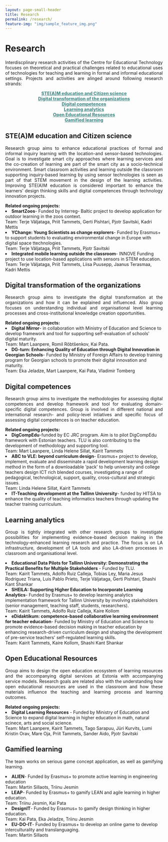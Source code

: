 ```yaml
---
layout: page-small-header
title: Research
permalink: /research/
feature-img: "img/sample_feature_img.png"
---
```

<!--Title + introduction-->
<div class="container">
    <div class="row">
         <div class="col col-md-10 offset-md-1">
            <h1 class="text-center mt-3">Research</h1>
             <div class="divider-center mt-2 mb-2">
                <div class="divider-line-1"></div>
                <div class="divider-line-2"></div>
            </div>
        <p style="text-align: justify;" id="p">Interdiscplinary research activities of the Centre for Educational Technology focuses on theoretical and practical challenges related to educational uses of technologies for teaching and learning in formal and informal educational settings. Projects and activities are alinged around following research strands:</p>
<div>

<!--Navigation menu of research topics-->
<div class="research_nav" class="row" style="height: initial;margin-bottom: 30px;" >
    <div class="col col-12 col-md-6 col-lg-2 mt-3" style="height: initial;text-align: center;font-weight: 800;" onclick="showElement(1)">
        <a href="#steam_research" style="color: #4b8d89;" class="research-link link-1" >STE(A)M education and Citizen science</a>
    </div>
    <div class="col col-12 col-md-6 col-lg-2 mt-3" style="height: initial;text-align: center;font-weight: 800;" onclick="showElement(2)" >
        <a href="#digitaltransform_research" style="color: #4b8d89;" class="research-link link-2" >Digital transformation of the organizations</a></div>
    <div class="col col-12 col-md-6 col-lg-2 mt-3" style="height: initial;text-align: center;font-weight: 800;" onclick="showElement(3)">
        <a href="#digitalcomp_research" style="color: #4b8d89;" class="research-link link-3">Digital competences</a>
    </div>
    <div class="col col-12 col-md-6 col-lg-2 mt-3" style="height: initial;text-align: center;font-weight: 800;" onclick="showElement(4)">
        <a href="#learning_research" style="color: #4b8d89;" class="research-link link-4">Learning analytics</a>
    </div>
    <div class="col col-12 col-md-6 col-lg-2 mt-3" style="height: initial;text-align: center;font-weight: 800;" onclick="showElement(5)">
        <a href="#education_research" style="color: #4b8d89;" class="research-link link-5">Open Educational Resources</a>
    </div>
    <div class="col col-12 col-md-6 col-lg-2 mt-3" style="height: initial;text-align: center;font-weight: 800;" onclick="showElement(6)">
        <a href="#game_research" style="color: #4b8d89;" class="research-link link-6">Gamified learning</a>
    </div>
</div>

<!--Navigation function-->
<script>
  function showElement(id){
    hideElements();
    makeLinkActive(id);
    var id = "p"+id;
    var elem = document.getElementById(id);
    if(elem!==null){
      elem.style.display = 'block';
    }
    
  }
  function hideElements(){
    var elems = document.getElementsByClassName('research-elem');

    for (var i = 0; i < elems.length; i ++) {
        elems[i].style.display = 'none';
    }
  }

  function makeLinkActive(topicId){ 

    var elems = document.getElementsByClassName('research-link active');
    for (var i = 0; i < elems.length; i ++) {
        elems[i].classList.remove("active");
    }

    elems = document.getElementsByClassName('research-link link-'+topicId); 
    for (var i = 0; i < elems.length; i ++) {
        elems[i].classList.add("active");
    }
     
  }

</script>

<!--Short descriptsions about research topics-->
<!--STE(A)M education and Citizen science-->
<div id="p1" class="research-elem">
<h2 class="mt-5">STE(A)M education and Citizen science</h2>
<p style="text-align: justify;">Research group aims to enhance educational practices of formal and informal inquiry learning with the location-and sensor-based technologies. Goal is to investigate smart city approaches where learning services and the co-creation of learning are part of the smart city as a socio-technical environment. Smart classroom activities and learning outside the classroom supporting inquiry-based learning by using sensor technologies is seen as part of that STEM movement in the design of the learning activities. Improving STE(A)M education is considered important to enhance the learners' design thinking skills and digital competences through technology innovation projects.</p>
    <strong>Related ongoing projects:</strong>
    <li>
        <strong>SmartZoos</strong>-  Funded by Interreg- Baltic project to develop application for outdoor learning in the zoos context.<br>Team: Terje Väljataga, Priit Tammets, Gerti Pishtari, Pjotr Savitski, Kadri Mettis
    </li>
    <li>
        <strong>YChange: Young Scientists as change explorers</strong>- Funded by Erasmus+ to support students to evaluating environmental change in Europe with digital space ttechnologies.<br>Team: Terje Väljataga, Priit Tammets, Pjotr Savitski 
    </li>
    <li>
        <strong>Integrated  mobile learning outside the classroom</strong>- INNOVE Funding project to use location-based applications with sensors in STEM education.<br>Team: Terje Väljataga, Priit Tammets, Liisa Puusepp, Jaanus Terasmaa, Kadri Mettis
    </li>
</div>

<!--Digital transformation of the organizations-->
<div id="p2" class="research-elem">
<h2 id="digitaltransform_research" class="mt-5">Digital transformation of the organizations</h2>
<p style="text-align: justify;">Research group aims to investigate the digital transformation at the organizations and how it can be explained and influenced. Also group focuses on understanding individual and organisational level learning processes and cross-institutional knowledge creation opportunities.</p>
    <strong>Related ongoing projects:</strong>
    <li>
        <strong>Digital Mirror</strong>- in collaboration with Ministry of Education and Science to develop framework and tool for supporting self-evaluation of schools' digital maturity. <br>Team: Mart Laanpere, Romil Rõbtšenkov, Kai Pata.
    </li>
    <li>
        <strong>DG-turn: Enhancing Quality of Education through Digital Innovation in Georgian Schools</strong>- Funded by Ministry of Foreign Affairs to develop training program for Georgian schools to promote their digital innovation and maturity. <br> Team: Eka Jeladze, Mart Laanpere, Kai Pata, Vladimir Tomberg
    </li>
</div>

<!--Digital competences-->
<div id="p3" class="research-elem">
<h2 id="digitalcomp_research" class="mt-5">Digital competences</h2>
<p style="text-align: justify;">Research group aims to investigate the methodologies for assessing digital competences and develop framework and tool for evaluating domain-specific digital competences. Group is involved in different national and international research- and policy-level intiatives and specific focus of assessing digital competences is on teacher education.</p>
<strong>Related ongoing projects:</strong>
    <li>
        <strong>DigCompEdu</strong>-funded by EC JRC program. Aim is to pilot DigCompEdu framework with Estonian teachers. TLU is also contributing to the development of methodology and supporting tool. <br>Team: Mart Laanpere, Linda Helene Sillat, Kairit Tammets
    </li>
    <li>
        <strong>ABC to VLE: beyond curriculum design</strong>- Erasmus+ project to develop, implement, evaluate and disseminate a rapid development learning design method in the form of a downloadable 'pack' to help university and college teachers design ICT rich blended courses, investigating a range of pedagogical, technological, support, quality, cross-cultural and strategic issues.<br> Team: Linda Helene Sillat, Kairit Tammets
    </li>
    <li>
        <strong>IT-Teaching development at the Tallinn University</strong>- funded by HITSA to enhance the quality of teaching informatics teachers through updating the teacher training curriculum.
    </li>
</div>

<!--Learning analytics-->
<div id="p4" class="research-elem">
<h2 id="learning_research" class="mt-5">Learning analytics</h2> 
<p style="text-align: justify;">Group is tightly integrated with other research groups to investigate possibilities for implementing evidence-based decision making in the technology-enhanced learning research and practice. The focus is on LA infrastructure, development of LA tools and also LA-driven processes in classroom and organisational level.
</p>
    <li>
        <strong>Educational Data Pilots for Tallinn University: Demonstrating the Practical Benefits for Multiple Stakeholders</strong> - Funded by TLU. <br> Team: Kairit Tammets, Adolfo Ruiz Calleja, Tobias Ley, Maria Jesus Rodriguez Triana, Luis Pablo Prieto, Terje Väljataga, Gerti Pishtari, Shashi Kant Shankar
    </li>
    <li>
        <strong>SHEILA: Supporting Higher Education to Incorporate Learning Analytics</strong>- Funded by Erasmus+ to develop learning analytics implementation framework for Tallinn University by involving stakeholders (senior management, teaching staff, students, researchers). <br>Team: Kairit Tammets, Adolfo Ruiz Calleja, Kaire Kollom
    </li>
    <li>
        <strong>eDidaktikum: competence-based collaborative learning environment for teacher education</strong>- Funded by Ministry of Education and Science to promote evidence-based decision making in teacher education by enhancing research-driven curriculum design and shaping the development of pre-service teachers' self-regulated learning skills.<br> Team: Kairit Tammets, Kaire Kollom, Shashi Kant Shankar
    </li>
</div>

<!--Open Educational Resources-->
<div id="p5" class="research-elem">
<h2 id="education_research" class="mt-5">Open Educational Resources</h2>
<p style="text-align: justify;">Group aims to design the open education ecosystem of learning resources and the accompanying digital services at Estonia with accompanying service models. Research goals are related also with the understanding how open educational resources are used in the classroom and how these materials influence the teaching and learning process and learning outcomes.</p>
    <strong>Related ongoing projects:</strong>
    <li>
        <strong>Digital Learning Resources</strong> - Funded by Ministry of Education and Science to expand digital learning in higher education in math, natural scinece, arts and social science.<br>Team: Mart Laanpere, Kairit Tammets, Tago Sarapuu, Jüri Kurvits, Lumi Kristin Orav, Mare Oja, Priit Tammets, Sander Aido, Pjotr Savitski
    </li> 
</div>

<!--Gamified learning -->
<div id="p6" class="research-elem">
<h2 id="game_research" class="mt-5">Gamified learning</h2>
<p style="text-align: justify;">The team works on serious game concept application, as well as gamifying learning.</p>
    <li>
        <strong>ALIEN</strong>- Funded by Erasmus+ to promote active learning in engineering education
        <br>Team: Martin Sillaots, Triinu Jesmin
    </li>
    <li>
        <strong>LEAP</strong>- Funded by Erasmus+ to gamify LEAN and agile learning in higher education. <br> Team: Triinu Jesmin, Kai Pata
    </li>
    <li>
        <strong>DesignIT</strong>- Funded by Erasmus+ to gamify design thinking in higher education. <br>Team: Kai Pata, Eka Jeladze, Triinu Jesmin
    </li>
    <li>
        <strong>EU-DO-IT</strong>- Funded by Erasmus+ to develop an online game to develop interculturality and translanguaging.<br> Team: Martin Sillaots
    </li>
</div>

<script>
showElement(1);
</script>


